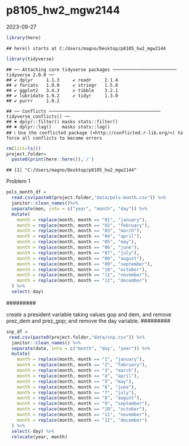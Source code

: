 p8105_hw2_mgw2144
================
2023-09-27

``` r
library(here)
```

    ## here() starts at C:/Users/magno/Desktop/p8105_hw2_mgw2144

``` r
library(tidyverse)
```

    ## ── Attaching core tidyverse packages ──────────────────────── tidyverse 2.0.0 ──
    ## ✔ dplyr     1.1.3     ✔ readr     2.1.4
    ## ✔ forcats   1.0.0     ✔ stringr   1.5.0
    ## ✔ ggplot2   3.4.3     ✔ tibble    3.2.1
    ## ✔ lubridate 1.9.2     ✔ tidyr     1.3.0
    ## ✔ purrr     1.0.2

    ## ── Conflicts ────────────────────────────────────────── tidyverse_conflicts() ──
    ## ✖ dplyr::filter() masks stats::filter()
    ## ✖ dplyr::lag()    masks stats::lag()
    ## ℹ Use the conflicted package (<http://conflicted.r-lib.org/>) to force all conflicts to become errors

``` r
rm(list=ls())
project.folder=
  paste0(print(here::here()),'/')
```

    ## [1] "C:/Users/magno/Desktop/p8105_hw2_mgw2144"

Problem 1

``` r
pols_month_df =
  read.csv(paste0(project.folder,"data/pols-month.csv")) %>% 
  janitor::clean_names()%>% 
  separate(mon, into = c("year", "month", "day")) %>% 
  mutate(
    month = replace(month, month == "01", "january"),
    month = replace(month, month == "02", "february"),
    month = replace(month, month == "03", "march"),
    month = replace(month, month == "04", "april"),
    month = replace(month, month == "05", "may"),
    month = replace(month, month == "06", "june"),
    month = replace(month, month == "07", "july"),
    month = replace(month, month == "08", "august"),
    month = replace(month, month == "09", "september"),
    month = replace(month, month == "10", "october"),
    month = replace(month, month == "11", "november"),
    month = replace(month, month == "12", "december")
  ) %>% 
  select(-day)
```

######### 

create a president variable taking values gop and dem, and remove
prez_dem and prez_gop; and remove the day variable. \#########

``` r
snp_df = 
 read.csv(paste0(project.folder,"data/snp.csv")) %>% 
  janitor::clean_names() %>% 
  separate(date, into = c("month", "day", "year")) %>% 
  mutate(
    month = replace(month, month == "1", "january"),
    month = replace(month, month == "2", "february"),
    month = replace(month, month == "3", "march"),
    month = replace(month, month == "4", "april"),
    month = replace(month, month == "5", "may"),
    month = replace(month, month == "6", "june"),
    month = replace(month, month == "7", "july"),
    month = replace(month, month == "8", "august"),
    month = replace(month, month == "9", "september"),
    month = replace(month, month == "10", "october"),
    month = replace(month, month == "11", "november"),
    month = replace(month, month == "12", "december")
  ) %>% 
  select(-day) %>% 
  relocate(year, month)
```
